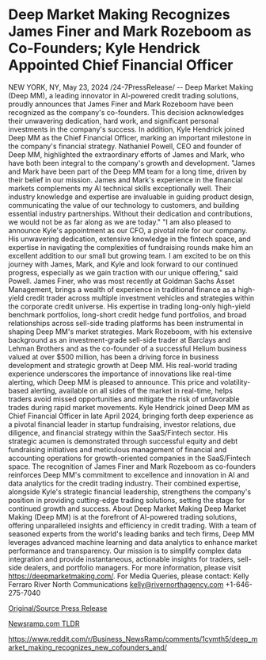 # Deep Market Making Recognizes James Finer and Mark Rozeboom as Co-Founders; Kyle Hendrick Appointed Chief Financial Officer

NEW YORK, NY, May 23, 2024 /24-7PressRelease/ -- Deep Market Making (Deep MM), a leading innovator in AI-powered credit trading solutions, proudly announces that James Finer and Mark Rozeboom have been recognized as the company's co-founders. This decision acknowledges their unwavering dedication, hard work, and significant personal investments in the company's success. In addition, Kyle Hendrick joined Deep MM as the Chief Financial Officer, marking an important milestone in the company's financial strategy.   Nathaniel Powell, CEO and founder of Deep MM, highlighted the extraordinary efforts of James and Mark, who have both been integral to the company's growth and development. "James and Mark have been part of the Deep MM team for a long time, driven by their belief in our mission. James and Mark's experience in the financial markets complements my AI technical skills exceptionally well. Their industry knowledge and expertise are invaluable in guiding product design, communicating the value of our technology to customers, and building essential industry partnerships. Without their dedication and contributions, we would not be as far along as we are today."  "I am also pleased to announce Kyle's appointment as our CFO, a pivotal role for our company. His unwavering dedication, extensive knowledge in the fintech space, and expertise in navigating the complexities of fundraising rounds make him an excellent addition to our small but growing team. I am excited to be on this journey with James, Mark, and Kyle and look forward to our continued progress, especially as we gain traction with our unique offering," said Powell.  James Finer, who was most recently at Goldman Sachs Asset Management, brings a wealth of experience in traditional finance as a high-yield credit trader across multiple investment vehicles and strategies within the corporate credit universe. His expertise in trading long-only high-yield benchmark portfolios, long-short credit hedge fund portfolios, and broad relationships across sell-side trading platforms has been instrumental in shaping Deep MM's market strategies.  Mark Rozeboom, with his extensive background as an investment-grade sell-side trader at Barclays and Lehman Brothers and as the co-founder of a successful Helium business valued at over $500 million, has been a driving force in business development and strategic growth at Deep MM. His real-world trading experience underscores the importance of innovations like real-time alerting, which Deep MM is pleased to announce. This price and volatility-based alerting, available on all sides of the market in real-time, helps traders avoid missed opportunities and mitigate the risk of unfavorable trades during rapid market movements.  Kyle Hendrick joined Deep MM as Chief Financial Officer in late April 2024, bringing forth deep experience as a pivotal financial leader in startup fundraising, investor relations, due diligence, and financial strategy within the SaaS/Fintech sector. His strategic acumen is demonstrated through successful equity and debt fundraising initiatives and meticulous management of financial and accounting operations for growth-oriented companies in the SaaS/Fintech space.  The recognition of James Finer and Mark Rozeboom as co-founders reinforces Deep MM's commitment to excellence and innovation in AI and data analytics for the credit trading industry. Their combined expertise, alongside Kyle's strategic financial leadership, strengthens the company's position in providing cutting-edge trading solutions, setting the stage for continued growth and success.  About Deep Market Making Deep Market Making (Deep MM) is at the forefront of AI-powered trading solutions, offering unparalleled insights and efficiency in credit trading. With a team of seasoned experts from the world's leading banks and tech firms, Deep MM leverages advanced machine learning and data analytics to enhance market performance and transparency. Our mission is to simplify complex data integration and provide instantaneous, actionable insights for traders, sell-side dealers, and portfolio managers. For more information, please visit https://deepmarketmaking.com/.  For Media Queries, please contact: Kelly Ferraro River North Communications kelly@rivernorthagency.com +1-646-275-7040 

[Original/Source Press Release](https://www.24-7pressrelease.com/press-release/511089/deep-market-making-recognizes-james-finer-and-mark-rozeboom-as-co-founders-kyle-hendrick-appointed-chief-financial-officer)
                    

[Newsramp.com TLDR](None) 

https://www.reddit.com/r/Business_NewsRamp/comments/1cymth5/deep_market_making_recognizes_new_cofounders_and/
